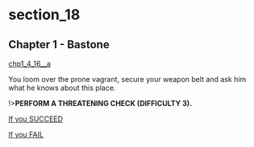 
# section_18

## Chapter 1 - Bastone

[chp1_4_16__a](../../decomp/app/src/main/res/raw/chp1_4_16__a.mp3 ':include :type=audio')

You loom over the prone vagrant, secure your weapon belt and ask him what he knows about this place.

!>**PERFORM A THREATENING CHECK (DIFFICULTY 3).**  

[If you SUCCEED](output/chapter1/section_19.md)

[If you FAIL](output/chapter1/section_21.md)


